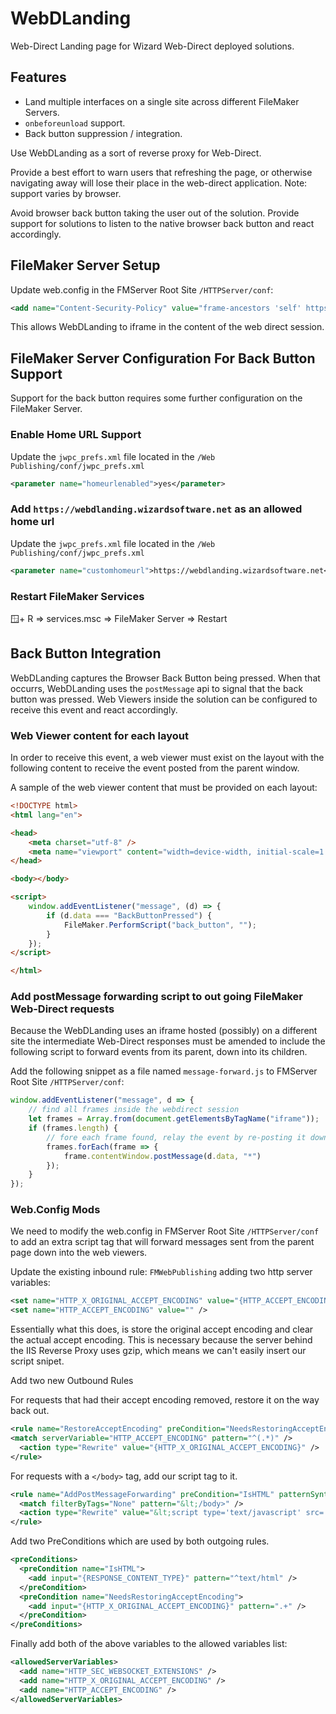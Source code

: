 # WebDLanding

Web-Direct Landing page for Wizard Web-Direct deployed solutions.

## Features

- Land multiple interfaces on a single site across different FileMaker Servers.
- `onbeforeunload` support.
- Back button suppression / integration.

Use WebDLanding as a sort of reverse proxy for Web-Direct.

Provide a best effort to warn users that refreshing the page, or otherwise navigating away will lose their place in the web-direct application. Note: support varies by browser.

Avoid browser back button taking the user out of the solution. Provide support for solutions to listen to the native browser back button and react accordingly.

## FileMaker Server Setup

Update web.config in the FMServer Root Site `/HTTPServer/conf`:

```xml
<add name="Content-Security-Policy" value="frame-ancestors 'self' https://*.wizardsoftware.net" />
```

This allows WebDLanding to iframe in the content of the web direct session.

## FileMaker Server Configuration For Back Button Support

Support for the back button requires some further configuration on the FileMaker Server.

### Enable Home URL Support

Update the `jwpc_prefs.xml` file located in the `/Web Publishing/conf/jwpc_prefs.xml`

```xml
<parameter name="homeurlenabled">yes</parameter>
```

### Add `https://webdlanding.wizardsoftware.net` as an allowed home url

Update the `jwpc_prefs.xml` file located in the `/Web Publishing/conf/jwpc_prefs.xml`

```xml
<parameter name="customhomeurl">https://webdlanding.wizardsoftware.net</parameter>
```

### Restart FileMaker Services

🪟+ R => services.msc => FileMaker Server => Restart

## Back Button Integration

WebDLanding captures the Browser Back Button being pressed. When that occurrs, WebDLanding uses the `postMessage` api to signal that the back button was pressed. Web Viewers inside the solution can be configured to receive this event and react accordingly.

### Web Viewer content for each layout

In order to receive this event, a web viewer must exist on the layout with the following content to receive the event posted from the parent window.

A sample of the web viewer content that must be provided on each layout:

```html
<!DOCTYPE html>
<html lang="en">

<head>
    <meta charset="utf-8" />
    <meta name="viewport" content="width=device-width, initial-scale=1.0, maximum-scale=1" />
</head>

<body></body>

<script>
    window.addEventListener("message", (d) => {
        if (d.data === "BackButtonPressed") {
            FileMaker.PerformScript("back_button", "");
        }
    });
</script>

</html>
```

### Add postMessage forwarding script to out going FileMaker Web-Direct requests

Because the WebDLanding uses an iframe hosted (possibly) on a different site the intermediate Web-Direct responses must be amended to include the following script to forward events from its parent, down into its children.

Add the following snippet as a file named `message-forward.js` to FMServer Root Site `/HTTPServer/conf`:

```js
window.addEventListener("message", d => {
    // find all frames inside the webdirect session
    let frames = Array.from(document.getElementsByTagName("iframe"));
    if (frames.length) {
        // fore each frame found, relay the event by re-posting it down to the child frame
        frames.forEach(frame => {
            frame.contentWindow.postMessage(d.data, "*")
        });
    }
});
```

### Web.Config Mods

We need to modify the web.config in FMServer Root Site `/HTTPServer/conf` to add an extra script tag that will forward messages sent from the parent page down into the web viewers.

Update the existing inbound rule: `FMWebPublishing` adding two http server variables:

```xml
<set name="HTTP_X_ORIGINAL_ACCEPT_ENCODING" value="{HTTP_ACCEPT_ENCODING}" />
<set name="HTTP_ACCEPT_ENCODING" value="" />
```

Essentially what this does, is store the original accept encoding and clear the actual accept encoding. This is necessary because the server behind the IIS Reverse Proxy uses gzip, which means we can't easily insert our script snipet.

Add two new Outbound Rules

For requests that had their accept encoding removed, restore it on the way back out.

```xml
<rule name="RestoreAcceptEncoding" preCondition="NeedsRestoringAcceptEncoding">
<match serverVariable="HTTP_ACCEPT_ENCODING" pattern="^(.*)" />
  <action type="Rewrite" value="{HTTP_X_ORIGINAL_ACCEPT_ENCODING}" />
</rule>
```

For requests with a `</body>` tag, add our script tag to it.

```xml
<rule name="AddPostMessageForwarding" preCondition="IsHTML" patternSyntax="ExactMatch">
  <match filterByTags="None" pattern="&lt;/body>" />
  <action type="Rewrite" value="&lt;script type='text/javascript' src='/message-forward.js'>&lt;/script>&lt;/body>" />
</rule>
```

Add two PreConditions which are used by both outgoing rules.

```xml
<preConditions>
  <preCondition name="IsHTML">
    <add input="{RESPONSE_CONTENT_TYPE}" pattern="^text/html" />
  </preCondition>
  <preCondition name="NeedsRestoringAcceptEncoding">
    <add input="{HTTP_X_ORIGINAL_ACCEPT_ENCODING}" pattern=".+" />
  </preCondition>
</preConditions>
```

Finally add both of the above variables to the allowed variables list:

```xml
<allowedServerVariables>
  <add name="HTTP_SEC_WEBSOCKET_EXTENSIONS" />
  <add name="HTTP_X_ORIGINAL_ACCEPT_ENCODING" />
  <add name="HTTP_ACCEPT_ENCODING" />
</allowedServerVariables>
```
